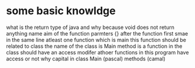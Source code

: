 # some basic knowldge 
what is the return type of java and why 
because void does not return anything 
name aim of the function 
parmters 
{} after the function first smae in the same line 
atleast one function which is main 
 this function should be related to class 
the name of the class is Main 
method is a function in the class 
should have an access modifer athoer functions in this program have access or not 
why capital in class Main (pascal)
methods (camal)
